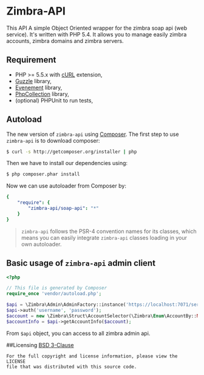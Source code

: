 Zimbra-API
==========

This API A simple Object Oriented wrapper for the zimbra soap api (web service). It's written with PHP 5.4. It allows you to manage easily zimbra accounts, zimbra domains and zimbra servers.

## Requirement
* PHP >= 5.5.x with [cURL](http://php.net/manual/en/book.curl.php) extension,
* [Guzzle](https://github.com/guzzle/guzzle) library,
* [Evenement](https://github.com/igorw/evenement) library,
* [PhpCollection](https://github.com/schmittjoh/php-collection) library,
* (optional) PHPUnit to run tests,

## Autoload

The new version of `zimbra-api` using [Composer](http://getcomposer.org).
The first step to use `zimbra-api` is to download composer:

```bash
$ curl -s http://getcomposer.org/installer | php
```

Then we have to install our dependencies using:
```bash
$ php composer.phar install
```
Now we can use autoloader from Composer by:

```yaml
{
    "require": {
        "zimbra-api/soap-api": "*"
    }
}
```

> `zimbra-api` follows the PSR-4 convention names for its classes, which means you can easily integrate `zimbra-api` classes loading in your own autoloader.

## Basic usage of `zimbra-api` admin client

```php
<?php

// This file is generated by Composer
require_once 'vendor/autoload.php';

$api = \Zimbra\Admin\AdminFactory::instance('https://localhost:7071/service/admin/soap');
$api->auth('username', 'password');
$account = new \Zimbra\Struct\AccountSelector(\Zimbra\Enum\AccountBy::NAME(), 'username');
$accountInfo = $api->getAccountInfo($account);
```

From `$api` object, you can access to all zimbra admin api.

##Licensing
[BSD 3-Clause](LICENSE)

    For the full copyright and license information, please view the LICENSE
    file that was distributed with this source code.
